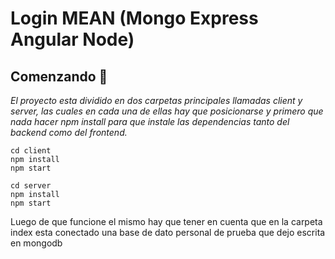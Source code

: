 # Login MEAN (Mongo Express Angular Node)

## Comenzando 🚀
_El proyecto esta dividido en dos carpetas principales llamadas client y server, las cuales en cada una de ellas hay que posicionarse y primero que nada hacer npm install para que instale las dependencias tanto del backend como del frontend._
```
cd client
npm install
npm start
```
```
cd server
npm install
npm start
```
Luego de que funcione el mismo hay que tener en cuenta que en la carpeta index esta conectado una base de dato personal de prueba que dejo escrita en mongodb